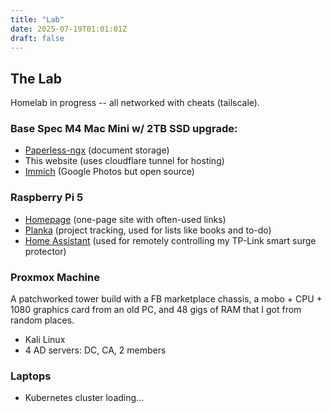 ```yaml
---
title: "Lab"
date: 2025-07-19T01:01:01Z
draft: false
---
```

## The Lab
Homelab in progress -- all networked with cheats (tailscale).

### Base Spec M4 Mac Mini w/ 2TB SSD upgrade:
- [Paperless-ngx](https://docs.paperless-ngx.com/) (document storage)
- This website (uses cloudflare tunnel for hosting)
- [Immich](https://immich.app/) (Google Photos but open source)

### Raspberry Pi 5
- [Homepage](https://gethomepage.dev/) (one-page site with often-used links)
- [Planka](https://planka.app/) (project tracking, used for lists like books and to-do)
- [Home Assistant](https://www.home-assistant.io/) (used for remotely controlling my TP-Link smart surge protector)

### Proxmox Machine
A patchworked tower build with a FB marketplace chassis, a mobo + CPU + 1080 graphics card from an old PC,
and 48 gigs of RAM that I got from random places.
- Kali Linux
- 4 AD servers: DC, CA, 2 members

### Laptops
- Kubernetes cluster loading...
